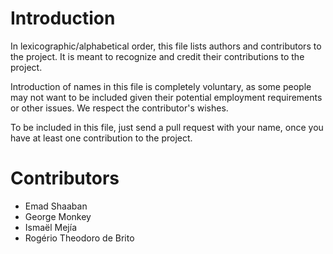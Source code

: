 # Introduction

In lexicographic/alphabetical order, this file lists authors and
contributors to the project.  It is meant to recognize and credit their
contributions to the project.

Introduction of names in this file is completely voluntary, as some people
may not want to be included given their potential employment requirements or
other issues. We respect the contributor's wishes.

To be included in this file, just send a pull request with your name, once
you have at least one contribution to the project.

# Contributors

* Emad Shaaban
* George Monkey
* Ismaël Mejía
* Rogério Theodoro de Brito
